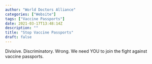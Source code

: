 ```yaml
---
author: "World Doctors Alliance"
categories: ["Website"]
tags: ["Vaccine Passports"]
date: 2021-03-17T13:48:14Z
description: ""
title: "Stop Vaccine Passports"
draft: false
---
```


Divisive. Discriminatory. Wrong. We need YOU to join the fight against vaccine passports.  

